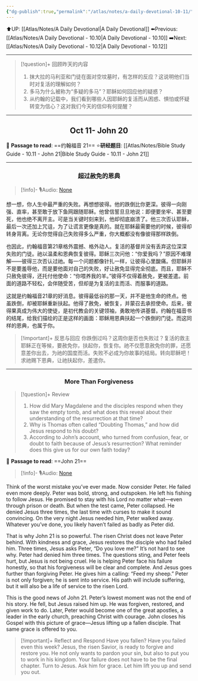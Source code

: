 ```yaml
---
{"dg-publish":true,"permalink":"/atlas/notes/a-daily-devotional-10-11/"}
---
```


 ⬆️UP: [[Atlas/Notes/A Daily Devotional\|A Daily Devotional]]
⬅️Previous: [[Atlas/Notes/A Daily Devotional - 10.10\|A Daily Devotional - 10.10]]
➡️Next: [[Atlas/Notes/A Daily Devotional - 10.12\|A Daily Devotional - 10.12]]

---

> [!question]+ 回顾昨天的内容
> 1. 抹大拉的马利亚和门徒在面对空坟墓时，有怎样的反应？这说明他们当时对复活的理解如何？
> 2. 多马为什么被称为“多疑的多马”？耶稣如何回应他的疑惑？
> 3. 从约翰的记载中，我们看到哪些人因耶稣的复活而从困惑、惧怕或怀疑转变为信心？这对我们今天的信仰有何提醒？

---
## <center>Oct 11- John 20</center>

📖 **Passage to read**: ==约翰福音 21==
⭐**研经题目**: [[Atlas/Notes/Bible Study Guide - 10.11 - John 21\|Bible Study Guide - 10.11 - John 21]]

---
### <center>超过赦免的恩典</center>

> [!info]- 🎙️Audio: [None]()

想一想，你人生中最严重的失败。再想想彼得。他的跌倒比你更深。彼得一向刚强、直率，甚至敢于放下鱼网跟随耶稣。他曾信誓旦旦地说：即便要坐牢、甚至要死，他也绝不离开主。可是当关键时刻来到，他却彻底崩溃了。他三次否认耶稣，最后一次还加上咒诅，为了让谎言更像是真的。就在耶稣最需要他的时候，彼得却转身背离。无论你觉得自己失败得多么严重，你大概都没有像彼得那样跌倒。

也因此，约翰福音第21章格外震撼、格外动人。复活的基督并没有丢弃这位深深失败的门徒。祂以温柔和恩典恢复彼得。耶稣三次问他：“你爱我吗？”原因不难理解——彼得三次否认过祂。每一个问题都像针扎一样，让彼得心里酸痛。但耶稣并不是要羞辱他，而是要他面对自己的失败，好让赦免显得完全彻底。而且，耶稣不只赦免彼得，还托付他使命：“你喂养我的羊。”彼得不仅得着赦免，更被差遣。前面的道路不轻松，会伴随受苦，但却是为复活的主而活、而服事的道路。

这就是约翰福音21章的好消息。彼得最低谷的那一天，并不是他生命的终点。他虽跌倒，却被耶稣重新扶起。他得了赦免，被恢复，并蒙召去承担使命。后来，彼得果真成为伟大的使徒，是初代教会的关键领袖，勇敢地传讲基督。约翰在福音书的结尾，给我们描绘的正是这样的画面：耶稣用恩典扶起一个跌倒的门徒。而这同样的恩典，也属于你。

> [!important]+ 反思与回应
你跌倒过吗？这周你是否也失败过？复活的救主耶稣正在等候，要赦免你，扶起你，恢复你。祂不仅愿意赦免你的罪，还愿意差你出去，为祂的国度而活。失败不必成为你故事的结局。转向耶稣吧！求祂赐下恩典，让祂扶起你，差遣你。


---
### <center>More Than Forgiveness</center>

> [!question]+ Review
> 1. How did Mary Magdalene and the disciples respond when they saw the empty tomb, and what does this reveal about their understanding of the resurrection at that time?
> 2. Why is Thomas often called “Doubting Thomas,” and how did Jesus respond to his doubt?
> 3. According to John’s account, who turned from confusion, fear, or doubt to faith because of Jesus’s resurrection? What reminder does this give us for our own faith today?

📖 **Passage to read**: ==John 21==

> [!info]- 🎙️Audio: [None]()  

Think of the worst mistake you’ve ever made. Now consider Peter. He failed even more deeply. Peter was bold, strong, and outspoken. He left his fishing to follow Jesus. He promised to stay with his Lord no matter what—even through prison or death. But when the test came, Peter collapsed. He denied Jesus three times, the last time with curses to make it sound convincing. On the very night Jesus needed him, Peter walked away. Whatever you’ve done, you likely haven’t failed as badly as Peter did.

That is why John 21 is so powerful. The risen Christ does not leave Peter behind. With kindness and grace, Jesus restores the disciple who had failed him. Three times, Jesus asks Peter, “Do you love me?” It’s not hard to see why. Peter had denied him three times. The questions sting, and Peter feels hurt, but Jesus is not being cruel. He is helping Peter face his failure honestly, so that his forgiveness will be clear and complete. And Jesus goes further than forgiving Peter. He gives him a calling: “Feed my sheep.” Peter is not only forgiven; he is sent into service. His path will include suffering, but it will also be a life of service to the risen Lord.

This is the good news of John 21. Peter’s lowest moment was not the end of his story. He fell, but Jesus raised him up. He was forgiven, restored, and given work to do. Later, Peter would become one of the great apostles, a leader in the early church, preaching Christ with courage. John closes his Gospel with this picture of grace—Jesus lifting up a fallen disciple. That same grace is offered to you.

> [!important]+ Reflect and Respond
Have you fallen? Have you failed even this week? Jesus, the risen Savior, is ready to forgive and restore you. He not only wants to pardon your sin, but also to put you to work in his kingdom. Your failure does not have to be the final chapter. Turn to Jesus. Ask him for grace. Let him lift you up and send you out.




